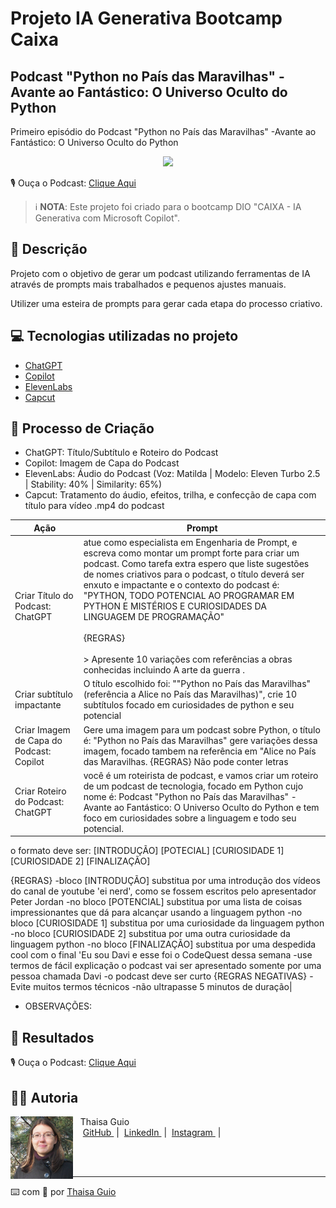 # Projeto IA Generativa Bootcamp Caixa
## Podcast "Python no País das Maravilhas" -Avante ao Fantástico: O Universo Oculto do Python


Primeiro episódio do Podcast "Python no País das Maravilhas" -Avante ao Fantástico: O Universo Oculto do Python

<p align="center">
<img 
    src="Python no País das Maravilhas podcast cover art, inspired by Alice in Wonderland, no text (1).png"
    width="400"
/>
</p>

<p align="center">

🎙️ Ouça o Podcast:  [Clique Aqui](https://github.com/thaisaguio/podcast_o_novo_monolito_uma_odisseia_pela_ia/blob/main/output/podcast_o_novo_monolito_uma_odisseia_pela_ia.mp4)
     

 > ℹ️ **NOTA**: Este projeto foi criado para o bootcamp DIO "CAIXA - IA Generativa com Microsoft Copilot".

## 📒 Descrição

Projeto com o objetivo de gerar um podcast utilizando ferramentas de IA através de prompts mais trabalhados e pequenos ajustes manuais.

Utilizer uma esteira de prompts para gerar cada etapa do processo criativo.

## 💻 Tecnologias utilizadas no projeto

- [ChatGPT](https://chat.openai.com/) 
- [Copilot](https://copilot.microsoft.com/)
- [ElevenLabs](https://beta.elevenlabs.io/)
- [Capcut](https://www.capcut.com/pt-br/)

## 🧐 Processo de Criação

- ChatGPT: Título/Subtítulo e Roteiro do Podcast
- Copilot: Imagem de Capa do Podcast 
- ElevenLabs: Áudio do Podcast (Voz: Matilda | Modelo: Eleven Turbo 2.5 | Stability: 40% |  Similarity: 65%)
- Capcut: Tratamento do áudio, efeitos, trilha, e confecção de capa com título para vídeo .mp4 do podcast

| Ação | Prompt |
| --- | --- |
| Criar Título do Podcast: ChatGPT | atue como especialista em Engenharia de Prompt, e escreva como montar um prompt forte para criar um podcast. Como tarefa extra espero que liste sugestões de nomes criativos para o podcast, o título deverá ser enxuto e impactante e o contexto do podcast é: "PYTHON, TODO POTENCIAL AO PROGRAMAR EM PYTHON E MISTÉRIOS E CURIOSIDADES DA LINGUAGEM DE PROGRAMAÇÃO"<br> <br> {REGRAS} <br> <br> > Apresente 10 variações com referências a obras conhecidas incluindo A arte da guerra . <br>|
|Criar subtítulo impactante | O título escolhido foi: ""Python no País das Maravilhas" (referência a Alice no País das Maravilhas)", crie 10 subtítulos focado em curiosidades de python e seu potencial|
| Criar Imagem de Capa do Podcast: Copilot | Gere uma imagem para um podcast sobre Python, o título é: "Python no País das Maravilhas" gere variações dessa imagem, focado tambem na referência em "Alice no País das Maravilhas. {REGRAS} Não pode conter letras|
| Criar Roteiro do Podcast: ChatGPT | você é um roteirista de podcast, e vamos criar um roteiro de um podcast de tecnologia, focado em Python cujo nome é: Podcast "Python no País das Maravilhas" -Avante ao Fantástico: O Universo Oculto do Python e tem foco em curiosidades sobre a linguagem e todo seu potencial.
o formato deve ser:
[INTRODUÇÃO]
[POTECIAL]
[CURIOSIDADE 1]
[CURIOSIDADE 2]
[FINALIZAÇÃO]

{REGRAS}
 -bloco [INTRODUÇÃO] substitua por uma introdução dos vídeos do canal de youtube 'ei nerd', como se fossem escritos pelo apresentador Peter Jordan
 -no bloco [POTENCIAL] substitua por uma lista de coisas impressionantes que dá para alcançar usando a linguagem python
 -no bloco [CURIOSIDADE 1] substitua por uma curiosidade da linguagem python
 -no bloco [CURIOSIDADE 2] substitua por uma outra curiosidade da linguagem python
 -no bloco [FINALIZAÇÃO] substitua por uma despedida cool com o final 'Eu sou Davi e esse foi o CodeQuest dessa semana
 -use termos de fácil explicação
 o podcast vai ser apresentado somente por uma pessoa chamada Davi
-o podcast deve ser curto
{REGRAS NEGATIVAS}
 -Evite muitos termos técnicos
 -não ultrapasse 5 minutos de duração|

- OBSERVAÇÕES:


## 🚀 Resultados

🎙️ Ouça o Podcast: [Clique Aqui](output/podcast_o_novo_monolito_uma_odisseia_pela_ia.mp4) 

## 👨‍💻 Autoria

<p>
    <img 
      align=left 
      margin=10 
      width=100 
      src="/images/thaisa-guio.png"
    />
    <p>&nbsp&nbsp&nbspThaisa Guio<br>
    &nbsp&nbsp&nbsp
    <a 
        href="https://github.com/thaisaguio">
        GitHub
    </a>
    &nbsp;|&nbsp;
    <a 
        href="https://www.linkedin.com/thaisa-guio/">
        LinkedIn
    </a>
    &nbsp;|&nbsp;
    <a 
        href="https://www.instagram.com/thaisaguio">
        Instagram
    </a>
    &nbsp;|&nbsp;</p>
</p>
<br/><br/>
<p>

---

⌨️ com 💜 por [Thaisa Guio](https://github.com/thaisaguio)
